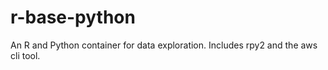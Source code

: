 # r-base-python
An R and Python container for data exploration.  Includes rpy2 and the aws cli tool.

